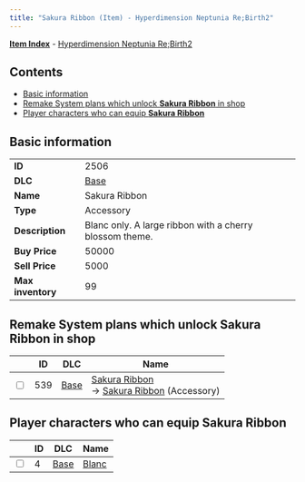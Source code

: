 ```yaml
---
title: "Sakura Ribbon (Item) - Hyperdimension Neptunia Re;Birth2"
---
```


[**Item Index**](/neptunia/rb2/item/index.html) - [Hyperdimension Neptunia Re;Birth2](/neptunia/rb2)

## Contents

- [Basic information](#basic-information)
- [Remake System plans which unlock **Sakura Ribbon** in shop](#remake-system-plans-which-unlock-sakura-ribbon-in-shop)
- [Player characters who can equip **Sakura Ribbon**](#player-characters-who-can-equip-sakura-ribbon)

## Basic information

|   |   |
| -- | -- |
| **ID** | 2506 |
| **DLC** | [Base](/neptunia/rb2/dlc/0-base.html) |
| **Name** | Sakura Ribbon |
| **Type** | Accessory |
| **Description** | Blanc only. A large ribbon with a cherry blossom theme. |
| **Buy Price** | 50000 |
| **Sell Price** | 5000 |
| **Max inventory** | 99 |

## Remake System plans which unlock **Sakura Ribbon** in shop

|    | ID | DLC | Name |
| -- | -- | --- | ---- |
| <input type="checkbox" id="rb2-remake-0-539" class="trackbox" /> | 539 | [Base](/neptunia/rb2/dlc/0-base.html) | [Sakura Ribbon](/neptunia/rb2/remake/0-539-sakura-ribbon.html)<br />→ [Sakura Ribbon](/neptunia/rb2/item/0-2506-sakura-ribbon.html) (Accessory) |

## Player characters who can equip **Sakura Ribbon**

|    | ID | DLC | Name |
| -- | -- | --- | ---- |
| <input type="checkbox" id="rb2-player-0-4" class="trackbox" /> | 4 | [Base](/neptunia/rb2/dlc/0-base.html) | [Blanc](/neptunia/rb2/player/0-4-blanc.html) |